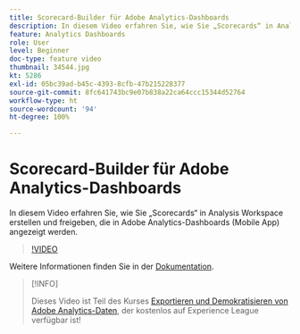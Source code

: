 ```yaml
---
title: Scorecard-Builder für Adobe Analytics-Dashboards
description: In diesem Video erfahren Sie, wie Sie „Scorecards“ in Analysis Workspace erstellen und freigeben, die in Adobe Analytics-Dashboards (Mobile App) angezeigt werden.
feature: Analytics Dashboards
role: User
level: Beginner
doc-type: feature video
thumbnail: 34544.jpg
kt: 5286
exl-id: 05bc39ad-b45c-4393-8cfb-47b215228377
source-git-commit: 8fc641743bc9e07b838a22ca64ccc15344d52764
workflow-type: ht
source-wordcount: '94'
ht-degree: 100%

---
```


# Scorecard-Builder für Adobe Analytics-Dashboards

In diesem Video erfahren Sie, wie Sie „Scorecards“ in Analysis Workspace erstellen und freigeben, die in Adobe Analytics-Dashboards (Mobile App) angezeigt werden.

>[!VIDEO](https://video.tv.adobe.com/v/34544/?quality=12&learn=on)

Weitere Informationen finden Sie in der [Dokumentation](https://experienceleague.adobe.com/docs/analytics/analyze/mobapp/home.html?lang=de).

>[!INFO]
>
> Dieses Video ist Teil des Kurses [Exportieren und Demokratisieren von Adobe Analytics-Daten](https://experienceleague.adobe.com/?recommended=Analytics-A-1-2022.1.democratizing&amp;lang=de), der kostenlos auf Experience League verfügbar ist!